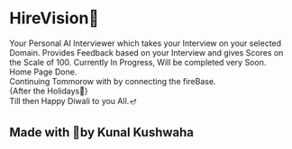# HireVision🏢
Your Personal AI Interviewer which takes your Interview on your selected Domain. 
Provides Feedback based on your Interview and gives Scores on the Scale of 100. 
Currently In Progress,  Will be completed very Soon.<br>
Home Page Done.<br>
Continuing Tommorow with  by connecting the fireBase.<br>
{After the Holidays🥳}<br>
Till then Happy Diwali to you All.🪔<br>


## Made with 💖by Kunal Kushwaha